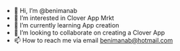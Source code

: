 - 👋 Hi, I’m @benimanab
- 👀 I’m interested in Clover App Mrkt
- 🌱 I’m currently learning App creation
- 💞️ I’m looking to collaborate on creating a Clover App 
- 📫 How to reach me via email benimanab@hotmail.com

<!---
benimanab/benimanab is a ✨ special ✨ repository because its `README.md` (this file) appears on your GitHub profile.
You can click the Preview link to take a look at your changes.
--->
